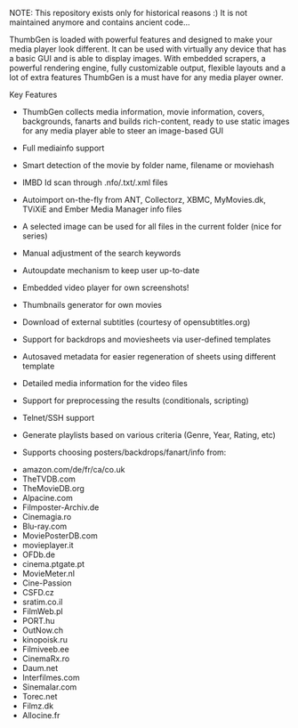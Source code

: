NOTE: This repository exists only for historical reasons :) It is not maintained anymore and contains ancient code...


ThumbGen is loaded with powerful features and designed to make your media player look different. It can be used with virtually any device that has a basic GUI and is able to display images. With embedded scrapers, a powerful rendering engine, fully customizable output, flexible layouts and a lot of extra features ThumbGen is a must have for any media player owner.

Key Features

- ThumbGen collects media information, movie information, covers, backgrounds, fanarts and builds rich-content, ready to use static images for any media player able to steer an image-based GUI

- Full mediainfo support

- Smart detection of the movie by folder name, filename or moviehash

- IMBD Id scan through .nfo/.txt/.xml files

- Autoimport on-the-fly from ANT, Collectorz, XBMC, MyMovies.dk, TViXiE and Ember Media Manager info files

- A selected image can be used for all files in the current folder (nice for series)

- Manual adjustment of the search keywords

- Autoupdate mechanism to keep user up-to-date

- Embedded video player for own screenshots!

- Thumbnails generator for own movies

- Download of external subtitles (courtesy of opensubtitles.org)

- Support for backdrops and moviesheets via user-defined templates

- Autosaved metadata for easier regeneration of sheets using different template

- Detailed media information for the video files

- Support for preprocessing the results (conditionals, scripting)

- Telnet/SSH support

- Generate playlists based on various criteria (Genre, Year, Rating, etc)

- Supports choosing posters/backdrops/fanart/info from:

 

* amazon.com/de/fr/ca/co.uk
* TheTVDB.com
* TheMovieDB.org
* Alpacine.com
* Filmposter-Archiv.de
* Cinemagia.ro
* Blu-ray.com
* MoviePosterDB.com
* movieplayer.it
* OFDb.de
* cinema.ptgate.pt
* MovieMeter.nl
* Cine-Passion
* CSFD.cz
* sratim.co.il
* FilmWeb.pl
* PORT.hu
* OutNow.ch
* kinopoisk.ru
* Filmiveeb.ee
* CinemaRx.ro
* Daum.net
* Interfilmes.com
* Sinemalar.com
* Torec.net
* Filmz.dk
* Allocine.fr

